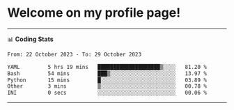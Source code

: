 # Welcome on my profile page!
<!-- print(("dralla"[::-1]+"s").capitalize()) -->

<!-- ---
👨🏻‍💻 **Busy With**
* Learning new Skills.
* Building small Projects.
* Being helpful. -->

---
📊 **Coding Stats**
<!--START_SECTION:waka-->

```txt
From: 22 October 2023 - To: 29 October 2023

YAML         5 hrs 19 mins   ████████████████████▒░░░░   81.20 %
Bash         54 mins         ███▒░░░░░░░░░░░░░░░░░░░░░   13.97 %
Python       15 mins         █░░░░░░░░░░░░░░░░░░░░░░░░   03.89 %
Other        3 mins          ▒░░░░░░░░░░░░░░░░░░░░░░░░   00.78 %
INI          0 secs          ░░░░░░░░░░░░░░░░░░░░░░░░░   00.06 %
```

<!--END_SECTION:waka-->
---

